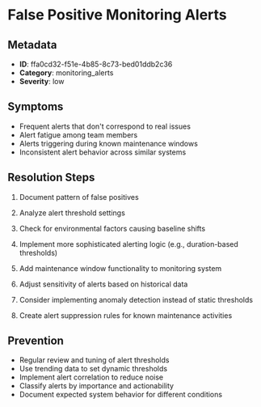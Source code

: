 # False Positive Monitoring Alerts

## Metadata
- **ID**: ffa0cd32-f51e-4b85-8c73-bed01ddb2c36
- **Category**: monitoring_alerts
- **Severity**: low

## Symptoms
- Frequent alerts that don't correspond to real issues
- Alert fatigue among team members
- Alerts triggering during known maintenance windows
- Inconsistent alert behavior across similar systems

## Resolution Steps

1. Document pattern of false positives

2. Analyze alert threshold settings

3. Check for environmental factors causing baseline shifts

4. Implement more sophisticated alerting logic (e.g., duration-based thresholds)

5. Add maintenance window functionality to monitoring system

6. Adjust sensitivity of alerts based on historical data

7. Consider implementing anomaly detection instead of static thresholds

8. Create alert suppression rules for known maintenance activities

## Prevention
- Regular review and tuning of alert thresholds
- Use trending data to set dynamic thresholds
- Implement alert correlation to reduce noise
- Classify alerts by importance and actionability
- Document expected system behavior for different conditions
